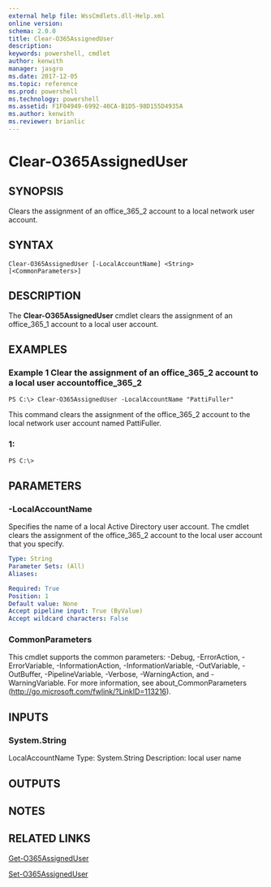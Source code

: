```yaml
---
external help file: WssCmdlets.dll-Help.xml
online version: 
schema: 2.0.0
title: Clear-O365AssignedUser
description: 
keywords: powershell, cmdlet
author: kenwith
manager: jasgro
ms.date: 2017-12-05
ms.topic: reference
ms.prod: powershell
ms.technology: powershell
ms.assetid: F1F04949-6992-40CA-B1D5-98D155D4935A
ms.author: kenwith
ms.reviewer: brianlic
---
```


# Clear-O365AssignedUser

## SYNOPSIS
Clears the assignment of an office_365_2 account to a local network user account.

## SYNTAX

```
Clear-O365AssignedUser [-LocalAccountName] <String> [<CommonParameters>]
```

## DESCRIPTION
The **Clear-O365AssignedUser** cmdlet clears the assignment of an office_365_1 account to a local user account.

## EXAMPLES

### Example 1 Clear the assignment of an office_365_2 account to a local user accountoffice_365_2
```
PS C:\> Clear-O365AssignedUser -LocalAccountName "PattiFuller"
```

This command clears the assignment of the office_365_2 account to the local network user account named PattiFuller.

### 1:
```
PS C:\>
```

## PARAMETERS

### -LocalAccountName
Specifies the name of a local Active Directory user account.
The cmdlet clears the assignment of the office_365_2 account to the local user account that you specify.

```yaml
Type: String
Parameter Sets: (All)
Aliases: 

Required: True
Position: 1
Default value: None
Accept pipeline input: True (ByValue)
Accept wildcard characters: False
```

### CommonParameters
This cmdlet supports the common parameters: -Debug, -ErrorAction, -ErrorVariable, -InformationAction, -InformationVariable, -OutVariable, -OutBuffer, -PipelineVariable, -Verbose, -WarningAction, and -WarningVariable. For more information, see about_CommonParameters (http://go.microsoft.com/fwlink/?LinkID=113216).

## INPUTS

### System.String
LocalAccountName
Type: System.String
Description: local user name

## OUTPUTS

## NOTES

## RELATED LINKS

[Get-O365AssignedUser](./Get-O365AssignedUser.md)

[Set-O365AssignedUser](./Set-O365AssignedUser.md)

